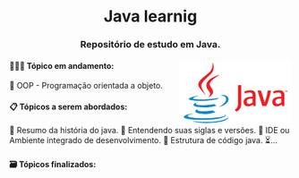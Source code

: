 <div align="center">
 <h1>Java learnig</h1>
 <h3>Repositório de estudo em Java.</h3>
</div>
<div>
   <div>
   <img src="./logo-java.png" width="200" align="right"/>
   </div>
   
   <div>
     <h4>👨🏽‍💻 Tópico em andamento:</h4>
      🔲 OOP - Programação orientada a objeto.
   </div>
   <div>
     <h4>📋 Tópicos a serem abordados:</h4>
      🔲 Resumo da história do java.
      🔲 Entendendo suas siglas e versões.
      🔲 IDE ou Ambiente integrado de desenvolvimento.
      🔲 Estrutura de código java.
         ⏳...
   </div>
   <div>
     <h4>🗃 Tópicos finalizados:</h4>
   </div>
</div>
